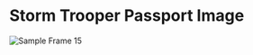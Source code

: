 # Storm Trooper Passport Image

![Sample Frame 15](https://github.com/dobailey/Flipper/assets/13837406/008de18c-3998-4a3c-a005-f20878b910be)
